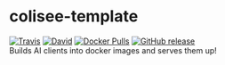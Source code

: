# colisee-template  
[![Travis](https://img.shields.io/travis/siggame/colisee-builder.svg?style=flat-square)](https://travis-ci.org/siggame/colisee-builder) [![David](https://img.shields.io/david/siggame/colisee-builder.svg?style=flat-square)]() [![Docker Pulls](https://img.shields.io/docker/pulls/siggame/colisee-builder.svg?style=flat-square)](https://hub.docker.com/r/siggame/colisee-builder/) [![GitHub release](https://img.shields.io/github/release/siggame/colisee-builder.svg?style=flat-square)](https://github.com/siggame/colisee-template/releases)  
Builds AI clients into docker images and serves them up!
